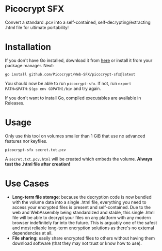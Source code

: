 # Picocrypt SFX
Convert a standard .pcv into a self-contained, self-decrypting/extracting .html file for ultimate portability!

# Installation
If you don't have Go installed, download it from <a href="https://go.dev/dl/">here</a> or install it from your package manager. Next:
```
go install github.com/Picocrypt/Web-SFX/picocrypt-sfx@latest
```
You should now be able to run `picocrypt-sfx`. If not, run `export PATH=$PATH:$(go env GOPATH)/bin` and try again.

If you don't want to install Go, compiled executables are available in Releases.

# Usage
Only use this tool on volumes smaller than 1 GiB that use no advanced features nor keyfiles.
```
picocrypt-sfx secret.txt.pcv
```
A `secret.txt.pcv.html` will be created which embeds the volume. **Always test the .html file after creation!**

# Use Cases
- **Long-term file storage**: because the decryption code is now bundled with the volume data into a single .html file, everything you need to access your encrypted files is present and self-contained. Due to the web and WebAssembly being standardized and stable, this single .html file will be able to decrypt your files on any platform with any modern browser indefinitely far into the future. This is arguably one of the safest and most reliable long-term encryption solutions as there's no external dependencies at all.
- **File sharing**: easily share encrypted files to others without having them download software (that they may not trust or know how to use).
